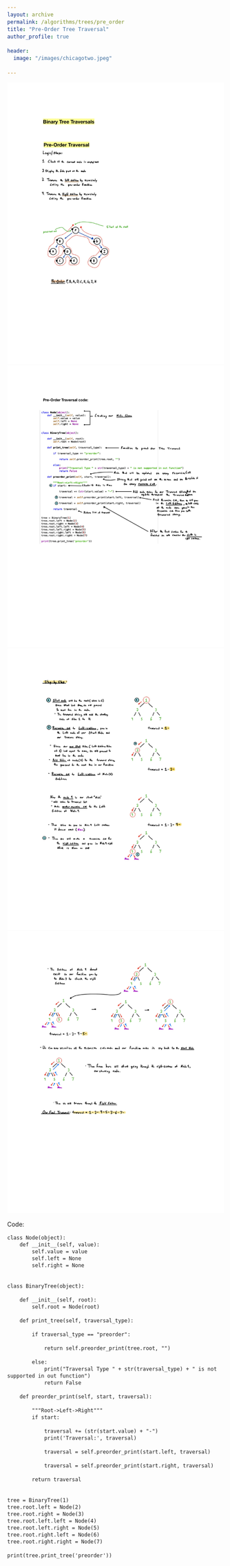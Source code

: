```yaml
---
layout: archive
permalink: /algorithms/trees/pre_order
title: "Pre-Order Tree Traversal"
author_profile: true

header:
  image: "/images/chicagotwo.jpeg"
  
---
```


![inserting an Image](/images/tree/pre_order/Page1.jpg)
![inserting an Image](/images/tree/pre_order/Page2.jpg)
![inserting an Image](/images/tree/pre_order/Page3.jpg)
![inserting an Image](/images/tree/pre_order/Page4.jpg)


Code:

    class Node(object):
        def __init__(self, value):
            self.value = value
            self.left = None
            self.right = None


    class BinaryTree(object):

        def __init__(self, root):
            self.root = Node(root)

        def print_tree(self, traversal_type):

            if traversal_type == "preorder":

                return self.preorder_print(tree.root, "")

            else:
                print("Traversal Type " + str(traversal_type) + " is not supported in out function")
                return False            

        def preorder_print(self, start, traversal):

            """Root->Left->Right"""
            if start:

                traversal += (str(start.value) + "-")
                print('Traversal:', traversal)

                traversal = self.preorder_print(start.left, traversal)

                traversal = self.preorder_print(start.right, traversal)

            return traversal


    tree = BinaryTree(1)
    tree.root.left = Node(2)
    tree.root.right = Node(3)
    tree.root.left.left = Node(4)
    tree.root.left.right = Node(5)
    tree.root.right.left = Node(6)
    tree.root.right.right = Node(7)

    print(tree.print_tree('preorder'))